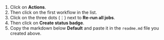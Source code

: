 1. Click on **Actions**.
2. Then click on the first workflow in the list.
3. Click on the three dots (⋮) next to **Re-run all jobs**.
4. Then click on **Create status badge**. 
5. Copy the markdown below **Default** and paste it in the `readme.md` file you created above.
